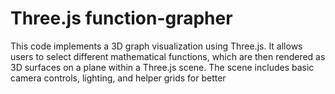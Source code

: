# Three.js function-grapher

This code implements a 3D graph visualization using Three.js. It allows users to select different mathematical functions, which are then rendered as 3D surfaces on a plane within a 
Three.js scene. The scene includes basic camera controls, lighting, and helper grids for better


